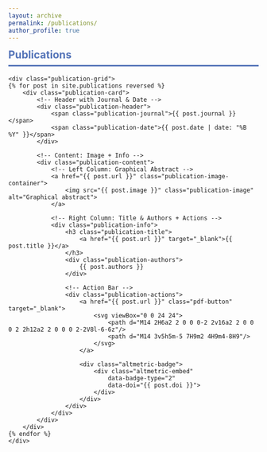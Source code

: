 ```yaml
---
layout: archive
permalink: /publications/
author_profile: true
---
```


<style>
/* Publication Card */
.publication-card {
    background: white;
    border-radius: 10px;
    padding: 1.5rem;
    box-shadow: 0 4px 6px rgba(0,0,0,0.05);
    border-left: 4px solid #5474B8;
    margin-bottom: 2rem;
    transition: transform 0.2s ease;
}

.publication-card:hover {
    transform: translateY(-3px);
}

/* Header Section */
.publication-header {
    display: flex;
    align-items: center;
    gap: 1rem;
    margin-bottom: 1rem;
}

.publication-journal {
    background: #5474B8;
    color: white;
    padding: 0.3rem 1rem;
    border-radius: 15px;
    font-size: 0.9em;
    font-weight: 500;
}

.publication-date {
    color: #666;
    font-size: 0.9em;
}

/* Content Layout */
.publication-content {
    display: grid;
    grid-template-columns: 150px 1fr;
    gap: 1.5rem;
    align-items: start;
}

.publication-image {
    width: 100%;
    height: 120px;
    object-fit: cover;
    border-radius: 8px;
    border: 1px solid #eee;
    transition: transform 0.3s ease;
}

.publication-image:hover {
    transform: scale(1.02);
}

.publication-info {
    padding: 0.5rem 0;
}

.publication-title {
    font-size: 1.1rem;
    margin: 0 0 0.5rem;
    line-height: 1.3;
}

.publication-title a {
    color: #222;
    text-decoration: none;
}

.publication-title a:hover {
    color: #405d9c;
}

.publication-authors {
    color: #444;
    font-size: 0.9em;
}

/* Action Bar */
.publication-actions {
    display: flex;
    align-items: center;
    gap: 1rem;
    margin-top: 0.5rem;
}

.pdf-button {
    width: 32px;
    height: 32px;
    display: flex;
    align-items: center;
    justify-content: center;
    border-radius: 50%;
    background: #f0f4ff;
    transition: all 0.2s ease;
}

.pdf-button svg {
    width: 18px;
    height: 18px;
    fill: #5474B8;
}

.pdf-button:hover {
    background: #5474B8;
}

.pdf-button:hover svg {
    fill: white;
}

.altmetric-badge {
    background: #f0f4ff;
    border-radius: 16px;
    padding: 0.3rem 0.8rem;
    display: inline-flex;
    align-items: center;
    transition: background 0.2s ease;
}

.altmetric-badge:hover {
    background: #e0e7ff;
}

.altmetric-embed {
    transform: scale(0.8);
    margin: -4px;
}

/* Mobile Optimization */
@media (max-width: 768px) {
    .publication-content {
        grid-template-columns: 1fr;
    }
    
    .publication-image {
        height: 150px;
    }
}
</style>

<div class="section-card">
<h2 style="color: #5474B8; border-bottom: 3px solid #5474B8; padding-bottom: 0.5rem; margin-top: 0.5rem;">Publications</h2>

    <div class="publication-grid">
    {% for post in site.publications reversed %}
        <div class="publication-card">
            <!-- Header with Journal & Date -->
            <div class="publication-header">
                <span class="publication-journal">{{ post.journal }}</span>
                <span class="publication-date">{{ post.date | date: "%B %Y" }}</span>
            </div>
    
            <!-- Content: Image + Info -->
            <div class="publication-content">
                <!-- Left Column: Graphical Abstract -->
                <a href="{{ post.url }}" class="publication-image-container">
                    <img src="{{ post.image }}" class="publication-image" alt="Graphical abstract">
                </a>
    
                <!-- Right Column: Title & Authors + Actions -->
                <div class="publication-info">
                    <h3 class="publication-title">
                        <a href="{{ post.url }}" target="_blank">{{ post.title }}</a>
                    </h3>
                    <div class="publication-authors">
                        {{ post.authors }}
                    </div>
                    
                    <!-- Action Bar -->
                    <div class="publication-actions">
                        <a href="{{ post.url }}" class="pdf-button" target="_blank">
                            <svg viewBox="0 0 24 24">
                                <path d="M14 2H6a2 2 0 0 0-2 2v16a2 2 0 0 0 2 2h12a2 2 0 0 0 2-2V8l-6-6z"/>
                                <path d="M14 3v5h5m-5 7H9m2 4H9m4-8H9"/>
                            </svg>
                        </a>
                        
                        <div class="altmetric-badge">
                            <div class="altmetric-embed"
                                data-badge-type="2"
                                data-doi="{{ post.doi }}">
                            </div>
                        </div>
                    </div>
                </div>
            </div>
        </div>
    {% endfor %}
    </div>
</div>

